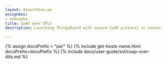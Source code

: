 ```yaml
---
layout: docwithnav-pe
assignees:
- ashvayka
title: CoAP over DTLS
description: Launching ThingsBoard with secure CoAP protocol to connect your IoT devices and projects.

---
```


{% assign docsPrefix = "pe/" %}
{% include get-hosts-name.html docsPrefix=docsPrefix %}
{% include docs/user-guide/ssl/coap-over-dtls.md %}